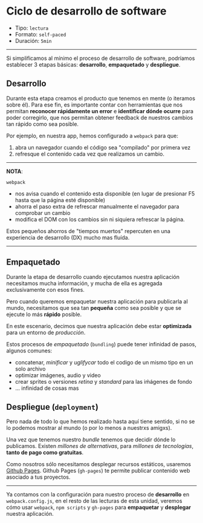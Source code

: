 # Ciclo de desarrollo de software

* Tipo: `lectura`
* Formato: `self-paced`
* Duración: `5min`

***

Si simplificamos al mínimo el proceso de desarrollo de software, podríamos
establecer 3 etapas básicas: **desarrollo**, **empaquetado** y **despliegue**.

## Desarrollo

Durante esta etapa creamos el producto que tenemos en mente (o iteramos sobre
él). Para ese fin, es importante contar con herramientas que nos permitan
**reconocer rápidamente un error** e **identificar dónde ocurre** para poder
corregirlo, que nos permitan obtener feedback de nuestros cambios tan rápido
como sea posible.

Por ejemplo, en nuestra app, hemos configurado a `webpack` para que:

1. abra un navegador cuando el código sea "compilado" por primera vez
2. refresque el contenido cada vez que realizamos un cambio.

***

**NOTA**:

`webpack`

* nos avisa cuando el contenido esta disponible (en lugar de presionar F5
  hasta que la página esté disponible)
* ahorra el paso extra de refrescar manualmente el navegador para comprobar un
  cambio
* modifica el DOM con los cambios sin ni siquiera refrescar la página.

Estos pequeños ahorros de "tiempos muertos" repercuten en una experiencia de
desarrollo (DX) mucho mas fluída.

***

## Empaquetado

Durante la etapa de desarrollo cuando ejecutamos nuestra aplicación necesitamos
mucha información, y mucha de ella es agregada exclusivamente con esos fines.

Pero cuando queremos empaquetar nuestra aplicación para publicarla al mundo,
necesitamos que sea tan **pequeña** como sea posible y que se ejecute lo más
**rápido** posible.

En este escenario, decimos que nuestra aplicación debe estar **optimizada**
para un entorno de *producción*.

Estos procesos de *empaquetado* (`bundling`) puede tener infinidad de pasos,
algunos comunes:

* concatenar, *minificar* y *uglifycar* todo el codigo de un mismo tipo en un
  solo archivo
* optimizar imágenes, audio y video
* crear sprites o versiones *retina* y *standard* para las iḿágenes de fondo
* ... infinidad de cosas mas

## Despliegue (`deployment`)

Pero nada de todo lo que hemos realizado hasta aquí tiene sentido, si no se lo
podemos mostrar al mundo (o por lo menos a nuestrxs amigxs).

Una vez que tenemos nuestro *bundle* tenemos que decidir dónde lo publicamos.
Existen *millones de alternativas*, para *millones de tecnologías*, **tanto de
pago como gratuitas**.

Como nosotros sólo necesitamos desplegar recursos estáticos, usaremos
[Github Pages](https://pages.github.com/). Github Pages (`gh-pages`) te
permite publicar contenido web asociado a tus proyectos.

***

Ya contamos con la configuración para nuestro proceso de **desarrollo** en
`webpack.config.js`, en el resto de las lecturas de esta unidad, veremos cómo
usar `webpack`, `npm scripts` y `gh-pages` para **empaquetar** y **desplegar**
nuestra aplicación.
